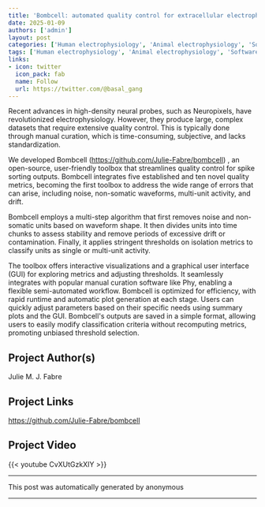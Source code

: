 ```yaml
---
title: 'Bombcell: automated quality control for extracellular electrophysiology'
date: 2025-01-09
authors: ['admin']
layout: post
categories: ['Human electrophysiology', 'Animal electrophysiology', 'Software']
tags: ['Human electrophysiology', 'Animal electrophysiology', 'Software']
links:
- icon: twitter
  icon_pack: fab
  name: Follow
  url: https://twitter.com/@basal_gang
---
```

Recent advances in high-density neural probes, such as Neuropixels, have revolutionized electrophysiology. However, they produce large, complex datasets that require extensive quality control. This is typically done through  manual curation, which is time-consuming, subjective, and lacks standardization. 

We developed Bombcell (https://github.com/Julie-Fabre/bombcell) , an open-source, user-friendly toolbox that streamlines quality control for spike sorting outputs. Bombcell integrates five established and ten novel quality metrics, becoming the  first toolbox to  address the wide range of errors that can arise, including noise, non-somatic waveforms, multi-unit activity, and drift.

Bombcell employs a multi-step algorithm that first removes noise and non-somatic units based on waveform shape. It then divides units into time chunks to assess stability and remove periods of excessive drift or contamination. Finally, it applies stringent thresholds on isolation metrics to classify units as single or multi-unit activity.

The toolbox offers interactive visualizations and a graphical user interface (GUI) for exploring metrics and adjusting thresholds. It seamlessly integrates with popular manual curation software like Phy, enabling a flexible semi-automated workflow. Bombcell is optimized for efficiency, with rapid runtime and automatic plot generation at each stage. Users can quickly adjust parameters based on their specific needs using summary plots and the GUI. Bombcell's outputs are saved in a simple format, allowing users to easily modify classification criteria without recomputing metrics, promoting unbiased threshold selection.

## Project Author(s)
Julie M. J. Fabre

## Project Links
https://github.com/Julie-Fabre/bombcell

## Project Video
{{< youtube CvXUtGzkXIY >}}

***
This post was automatically generated by
anonymous
***
